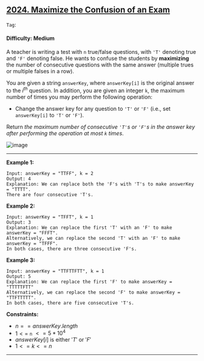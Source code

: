 ## [2024. Maximize the Confusion of an Exam](https://leetcode.com/problems/maximize-the-confusion-of-an-exam/)

```Tag```: 

#### Difficulty: Medium

A teacher is writing a test with ```n``` true/false questions, with ```'T'``` denoting true and ```'F'``` denoting false. He wants to confuse the students by __maximizing__ the number of consecutive questions with the same answer (multiple trues or multiple falses in a row).

You are given a string ```answerKey```, where ```answerKey[i]``` is the original answer to the $i^{th}$ question. In addition, you are given an integer ```k```, the maximum number of times you may perform the following operation:

- Change the answer key for any question to ```'T'``` or ```'F'``` (i.e., set ```answerKey[i]``` to ```'T'``` or ```'F'```).

Return _the maximum number of consecutive ```'T'```s or ```'F'```s in the answer key after performing the operation at most ```k``` times_.

![image](https://github.com/quananhle/Python/assets/35042430/5fdb85de-c488-45bd-8fe8-3e1d0cfa8157)

---

__Example 1:__
```
Input: answerKey = "TTFF", k = 2
Output: 4
Explanation: We can replace both the 'F's with 'T's to make answerKey = "TTTT".
There are four consecutive 'T's.
```

__Example 2:__
```
Input: answerKey = "TFFT", k = 1
Output: 3
Explanation: We can replace the first 'T' with an 'F' to make answerKey = "FFFT".
Alternatively, we can replace the second 'T' with an 'F' to make answerKey = "TFFF".
In both cases, there are three consecutive 'F's.
```

__Example 3:__
```
Input: answerKey = "TTFTTFTT", k = 1
Output: 5
Explanation: We can replace the first 'F' to make answerKey = "TTTTTFTT"
Alternatively, we can replace the second 'F' to make answerKey = "TTFTTTTT". 
In both cases, there are five consecutive 'T's.
```

__Constraints:__

- $n == answerKey.length$
- $1 <=$ ```n``` $<= 5 * 10^{4}$
- $answerKey[i]$ is either $'T'$ or $'F'$
- $1 <= k <= n$

---
